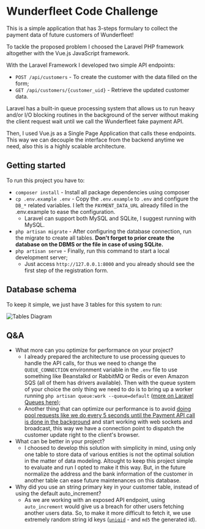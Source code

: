# Wunderfleet Code Challenge

This is a simple application that has 3-steps formulary to collect the payment data of future customers of Wunderfleet!

To tackle the proposed problem I choosed the Laravel PHP framework altogether with the Vue.js JavaScript framework.

With the Laravel Framework I developed two simple API endpoints:

 - `POST /api/customers` - To create the customer with the data filled on the form;
 - `GET /api/customers/{customer_uid}` - Retrieve the updated customer data.
 
Laravel has a built-in queue processing system that allows us to run heavy and/or I/O blocking routines in the 
background of the server without making the client request wait until we call the Wunderfleet fake payment API.

Then, I used Vue.js as a Single Page Application that calls these endpoints. 
This way we can decouple the interface from the backend anytime we need, also this is a highly scalable architecture.

## Getting started

To run this project you have to:

 - `composer install` - Install all package dependencies using composer
 - `cp .env.example .env` - Copy the `.env.example` to `.env` and configure the `DB_*` related variables. 
   I left the `PAYMENT_DATA_URL` already filled in the .env.example to ease the configuration.
     - Laravel can support both MySQL and SQLite, I suggest running with MySQL.
 - `php artisan migrate` - After configuring the database connection, run the migrate to create all tables. **Don't forget to prior create the database on the DBMS or the file in case of using SQLite.**
 - `php artisan serve` - Finally, run this command to start a local development server;
    - Just access `http://127.0.0.1:8000` and you already should see the first step of the registration form.

## Database schema

To keep it simple, we just have 3 tables for this system to run:

![Tables Diagram](https://gabrielf.com/img/wunder_tables.png)

## Q&A
 - What more can you optimize for performance on your project?
   - I already prepared the architecture to use processing queues to handle the API calls, 
   for thus we need to change the `QUEUE_CONNECTION` environment variable in the `.env` file to use something 
   like Beanstalkd or RabbitMQ or Redis or even Amazon SQS (all of them has drivers available). 
   Then with the queue system of your choice the only thing we need 
   to do is to bring up a worker running `php artisan queue:work --queue=default` 
   ([more on Laravel Queues here](https://laravel.com/docs/5.8/queues));
   - Another thing that can optimize our performance is to avoid 
   [doing pool requests like we do every 5 seconds until the Payment API call is done in the background](https://github.com/gabfr/wunderfleet-task/blob/master/resources/js/store/actions.js#L12) 
   and start working with web sockets and broadcast, this way we have a connection point to dispatch the customer 
   update right to the client's browser.
 - What can be better in your project?
   - I choosed to develop this solution with simplicity in mind, using only one table to store data of various entities
   is not the optimal solution in the matter of data modeling. Altought to keep this project simple to evaluate and run
   I opted to make it this way. But, in the future normalize the address and the bank information of the customer in 
   another table can ease future maintenances on this database.
 - Why did you use an string primary key in your customer table, instead of using the default auto_increment?
   - As we are working with an exposed API endpoint, using `auto_increment` would give us a breach for other users fetching another users data. So, to make it more difficult to fetch it, we use extremely random string id keys ([`uniqid`](http://php.net/uniqid) - and `md5` the generated id).




